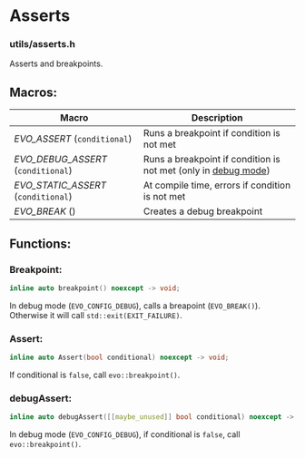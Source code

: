 # Asserts
### utils/asserts.h

Asserts and breakpoints.



## Macros:

| Macro                               | Description                                                                   |
|-------------------------------------|-------------------------------------------------------------------------------|
| *EVO_ASSERT* (`conditional`)        | Runs a breakpoint if condition is not met                                     |
| *EVO_DEBUG_ASSERT* (`conditional`)  | Runs a breakpoint if condition is not met (only in [debug mode](#debug-mode)) |
| *EVO_STATIC_ASSERT* (`conditional`) | At compile time, errors if condition is not met                               |
| *EVO_BREAK* ()                      | Creates a debug breakpoint                                                    |




## Functions:

### Breakpoint:
```C++
inline auto breakpoint() noexcept -> void;
```
In debug mode (`EVO_CONFIG_DEBUG`), calls a breapoint (`EVO_BREAK()`). Otherwise it will call `std::exit(EXIT_FAILURE)`.


### Assert:
```C++
inline auto Assert(bool conditional) noexcept -> void;
```
If conditional is `false`, call `evo::breakpoint()`.



### debugAssert:
```C++
inline auto debugAssert([[maybe_unused]] bool conditional) noexcept -> void;
```
In debug mode (`EVO_CONFIG_DEBUG`), if conditional is `false`, call `evo::breakpoint()`.
